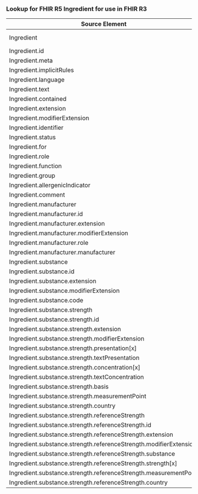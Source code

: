### Lookup for FHIR R5 Ingredient for use in FHIR R3

| Source Element | Usage | Target |
| -------------- | ----- | ------ |
| Ingredient | UseExtension | http://hl7.org/fhir/5.0/StructureDefinition/extension-Ingredient |
| Ingredient.id | UseExtensionFromAncestor | - |
| Ingredient.meta | UseExtensionFromAncestor | - |
| Ingredient.implicitRules | UseExtensionFromAncestor | - |
| Ingredient.language | UseExtensionFromAncestor | - |
| Ingredient.text | UseExtensionFromAncestor | - |
| Ingredient.contained | UseExtensionFromAncestor | - |
| Ingredient.extension | UseExtensionFromAncestor | - |
| Ingredient.modifierExtension | UseExtensionFromAncestor | - |
| Ingredient.identifier | UseExtensionFromAncestor | - |
| Ingredient.status | UseExtensionFromAncestor | - |
| Ingredient.for | UseExtensionFromAncestor | - |
| Ingredient.role | UseExtensionFromAncestor | - |
| Ingredient.function | UseExtensionFromAncestor | - |
| Ingredient.group | UseExtensionFromAncestor | - |
| Ingredient.allergenicIndicator | UseExtensionFromAncestor | - |
| Ingredient.comment | UseExtensionFromAncestor | - |
| Ingredient.manufacturer | UseExtensionFromAncestor | - |
| Ingredient.manufacturer.id | UseExtensionFromAncestor | - |
| Ingredient.manufacturer.extension | UseExtensionFromAncestor | - |
| Ingredient.manufacturer.modifierExtension | UseExtensionFromAncestor | - |
| Ingredient.manufacturer.role | UseExtensionFromAncestor | - |
| Ingredient.manufacturer.manufacturer | UseExtensionFromAncestor | - |
| Ingredient.substance | UseExtensionFromAncestor | - |
| Ingredient.substance.id | UseExtensionFromAncestor | - |
| Ingredient.substance.extension | UseExtensionFromAncestor | - |
| Ingredient.substance.modifierExtension | UseExtensionFromAncestor | - |
| Ingredient.substance.code | UseExtensionFromAncestor | - |
| Ingredient.substance.strength | UseExtensionFromAncestor | - |
| Ingredient.substance.strength.id | UseExtensionFromAncestor | - |
| Ingredient.substance.strength.extension | UseExtensionFromAncestor | - |
| Ingredient.substance.strength.modifierExtension | UseExtensionFromAncestor | - |
| Ingredient.substance.strength.presentation[x] | UseExtensionFromAncestor | - |
| Ingredient.substance.strength.textPresentation | UseExtensionFromAncestor | - |
| Ingredient.substance.strength.concentration[x] | UseExtensionFromAncestor | - |
| Ingredient.substance.strength.textConcentration | UseExtensionFromAncestor | - |
| Ingredient.substance.strength.basis | UseExtensionFromAncestor | - |
| Ingredient.substance.strength.measurementPoint | UseExtensionFromAncestor | - |
| Ingredient.substance.strength.country | UseExtensionFromAncestor | - |
| Ingredient.substance.strength.referenceStrength | UseExtensionFromAncestor | - |
| Ingredient.substance.strength.referenceStrength.id | UseExtensionFromAncestor | - |
| Ingredient.substance.strength.referenceStrength.extension | UseExtensionFromAncestor | - |
| Ingredient.substance.strength.referenceStrength.modifierExtension | UseExtensionFromAncestor | - |
| Ingredient.substance.strength.referenceStrength.substance | UseExtensionFromAncestor | - |
| Ingredient.substance.strength.referenceStrength.strength[x] | UseExtensionFromAncestor | - |
| Ingredient.substance.strength.referenceStrength.measurementPoint | UseExtensionFromAncestor | - |
| Ingredient.substance.strength.referenceStrength.country | UseExtensionFromAncestor | - |
